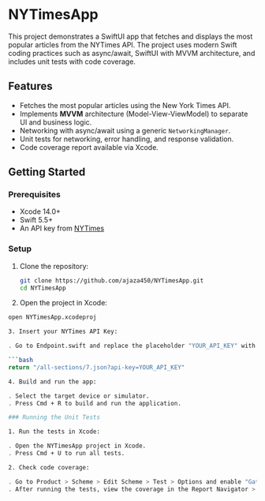 # NYTimesApp
This project demonstrates a SwiftUI app that fetches and displays the most popular articles from the NYTimes API. The project uses modern Swift coding practices such as async/await, SwiftUI with MVVM architecture, and includes unit tests with code coverage.

## Features
- Fetches the most popular articles using the New York Times API.
- Implements **MVVM** architecture (Model-View-ViewModel) to separate UI and business logic.
- Networking with async/await using a generic `NetworkingManager`.
- Unit tests for networking, error handling, and response validation.
- Code coverage report available via Xcode.

## Getting Started

### Prerequisites
- Xcode 14.0+
- Swift 5.5+
- An API key from [NYTimes](https://developer.nytimes.com/apis)

### Setup
1. Clone the repository:
   ```bash
   git clone https://github.com/ajaza450/NYTimesApp.git
   cd NYTimesApp

2. Open the project in Xcode:
 ```bash
open NYTimesApp.xcodeproj

3. Insert your NYTimes API Key:

 . Go to Endpoint.swift and replace the placeholder "YOUR_API_KEY" with your actual API key.

 ```bash
return "/all-sections/7.json?api-key=YOUR_API_KEY"

4. Build and run the app:

. Select the target device or simulator.
. Press Cmd + R to build and run the application.

### Running the Unit Tests

1. Run the tests in Xcode:

. Open the NYTimesApp project in Xcode.
. Press Cmd + U to run all tests.

2. Check code coverage:

. Go to Product > Scheme > Edit Scheme > Test > Options and enable "Gather coverage data."
. After running the tests, view the coverage in the Report Navigator > Coverage tab.








